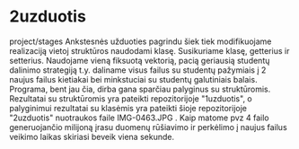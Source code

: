 # 2uzduotis
project/stages
Ankstesnės užduoties pagrindu šiek tiek modifikuojame realizaciją vietoj struktūros naudodami klasę. Susikuriame klasę, getterius ir setterius. Naudojame vieną
fiksuotą vektorią, pacią geriausią studentų dalinimo strategiją t.y. daliname visus failus su studentų pažymiais į 2 naujus failus kietiakai bei minkstuciai su
studentų galutiniais balais. Programa, bent jau čia, dirba gana sparčiau palyginus su struktūromis. Rezultatai su struktūromis yra pateikti repozitorijoje
"1uzduotis", o palyginimui rezultatai su klasėmis yra pateikti šioje repozitorijoje "2uzduotis" nuotraukos faile IMG-0463.JPG . Kaip matome pvz 4 failo 
generuojančio milijoną įrasu duomenų rūšiavimo ir perkėlimo į naujus failus veikimo laikas skiriasi beveik viena sekunde.
